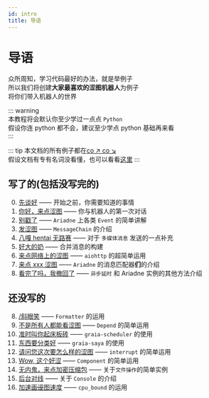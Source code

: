 ```yaml
---
id: intro
title: 导语
---
```


# 导语

众所周知，学习代码最好的办法，就是举例子  
所以我们将创建**大家最喜欢的涩图机器人**为例子  
将你们带入机器人的世界

::: warning  
本教程将会默认你至少学过一点点 `Python`  
假设你连 python 都不会，建议至少学点 python 基础再来看  
:::

::: tip
本文档的所有例子都在[co ↗ co ↘](https://github.com/Graiax-Community/EroEroBot)  
假设文档有专有名词没看懂，也可以看看[这里](terms)
:::

## 写了的(包括没写完的)
0. [先谈好](0_before_start) —— 开始之前，你需要知道的事情
1. [你好，来点涩图](1_hello_ero) —— 你与机器人的第一次对话
2. [别戳了](2_other_event) —— `Ariadne` 上各类 `Event` 的简单讲解
3. [发涩图](3_ero_comes) —— `MessageChain` 的介绍
4. [八嘎 hentai 无路赛](4_kugimiya) —— 对于 ` 多媒体消息 ` 发送的一点补充
5. [好大的奶](5_forward_message) —— 合并消息的构建
6. [来点网络上的涩图](6_ero_from_net) —— `aiohttp` 的超简单运用
7. [来点 xxx 涩图](7_setu_tag) —— `Ariadne` 的消息匹配器**们**的介绍
8. [看完了吗，我撤回了]() —— `异步延时` 和 Ariadne 实例的其他方法介绍

## 还没写的
8. [/斜眼笑]() —— `Formatter` 的运用
9. [不是所有人都能看涩图]() —— `Depend` 的简单运用
10. [准时叫你起床板砖]() —— `graia-scheduler` 的使用
11. [东西要分类好]() —— `graia-saya` 的使用
12. [请问您这次要怎么样的涩图]() —— `interrupt` 的简单运用
13. [Wow, 这个好涩]() —— `Component` 的简单运用
14. [无内鬼，来点加密压缩包]() —— 关于`文件操作`的简单实例
15. [后台对线]() —— 关于 `Console` 的介绍
16. [加速画~~涩~~图速度]() —— `cpu_bound` 的运用